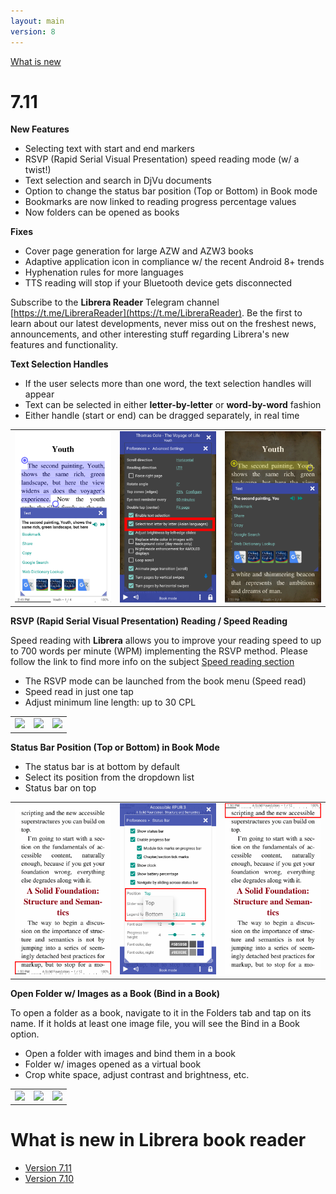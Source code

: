 ```yaml
---
layout: main
version: 8
---
```

[What is new](/wiki/what-is-new)

# 7.11

**New Features**

* Selecting text with start and end markers
* RSVP (Rapid Serial Visual Presentation) speed reading mode (w/ a twist!)
* Text selection and search in DjVu documents
* Option to change the status bar position (Top or Bottom) in Book mode
* Bookmarks are now linked to reading progress percentage values
* Now folders can be opened as books

**Fixes**

* Cover page generation for large AZW and AZW3 books
* Adaptive application icon in compliance w/ the recent Android 8+ trends
* Hyphenation rules for more languages
* TTS reading will stop if your Bluetooth device gets disconnected

Subscribe to the __Librera Reader__ Telegram channel [https://t.me/LibreraReader](https://t.me/LibreraReader). Be the first to learn about our latest developments, never miss out on the freshest news, announcements, and other interesting stuff regarding Librera's new features and functionality.

**Text Selection Handles**

* If the user selects more than one word, the text selection handles will appear
* Text can be selected in either **letter-by-letter** or **word-by-word** fashion
* Either handle (start or end) can be dragged separately, in real time

||||
|-|-|-|
|![](4.png)|![](5.png)|![](6.png)|


**RSVP (Rapid Serial Visual Presentation) Reading / Speed Reading**

Speed reading with __Librera__ allows you to improve your reading speed to up to 700 words per minute (WPM) implementing the RSVP method.
Please follow the link to find more info on the subject  [Speed reading section](/wiki/manual/Rapid-Serial-Visual-Presentation/)


* The RSVP mode can be launched from the book menu (Speed read)
* Speed read in just one tap
* Adjust minimum line length: up to 30 CPL

||||
|-|-|-|
|![](/wiki/manual/Rapid-Serial-Visual-Presentation/1.png)|![](/wiki/manual/Rapid-Serial-Visual-Presentation/2.png)|![](/wiki/manual/Rapid-Serial-Visual-Presentation/3.png)|

**Status Bar Position (Top or Bottom) in Book Mode**

* The status bar is at bottom by default
* Select its position from the dropdown list
* Status bar on top

||||
|-|-|-|
|![](1.png)|![](2.png)|![](3.png)|


**Open Folder w/ Images as a Book (Bind in a Book)**

To open a folder as a book, navigate to it in the Folders tab and tap on its name. If it holds at least one image file, you will see the Bind in a Book option.


* Open a folder with images and bind them in a book
* Folder w/ images opened as a virtual book 
* Crop white space, adjust contrast and brightness, etc.

||||
|-|-|-|
|![](/wiki/manual/Open-Folder-With-Images-As-A-Book/1.png)|![](/wiki/manual/Open-Folder-With-Images-As-A-Book/2.png)|![](/wiki/manual/Open-Folder-With-Images-As-A-Book/3.png)|


# What is new in Librera book reader

* [Version 7.11](/wiki/what-is-new/7.11/)
* [Version 7.10](/wiki/what-is-new/7.10/)


